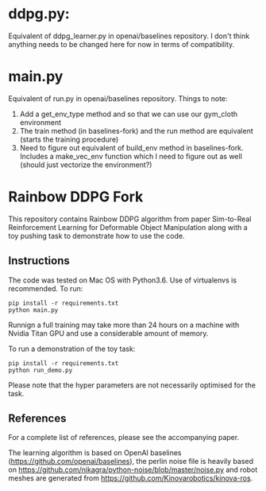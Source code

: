 # ddpg.py:
Equivalent of ddpg_learner.py in openai/baselines repository. I don't think anything needs to be changed here for now in terms of compatibility.

# main.py
Equivalent of run.py in openai/baselines repository. Things to note:
1. Add a get_env_type method and so that we can use our gym_cloth environment
2. The train method (in baselines-fork) and the run method are equivalent (starts the training procedure)
3. Need to figure out equivalent of build_env method in baselines-fork. Includes a make_vec_env function which I need to figure out as well (should just vectorize the environment?) 





# Rainbow DDPG Fork

This repository contains Rainbow DDPG algorithm from paper Sim-to-Real Reinforcement Learning for Deformable Object Manipulation along with a toy pushing task to demonstrate how to use the code.

## Instructions

The code was tested on Mac OS with Python3.6. Use of virtualenvs is recommended. To run:

```
pip install -r requirements.txt
python main.py
```

Runnign a full training may take more than 24 hours on a machine with Nvidia Titan GPU and use a considerable amount of memory.

To run a demonstration of the toy task:

```
pip install -r requirements.txt
python run_demo.py
```

Please note that the hyper parameters are not necessarily optimised for the task.



## References

For a complete list of references, please see the accompanying paper.

The learning algorithm is based on OpenAI baselines (https://github.com/openai/baselines), the perlin noise file is heavily based on https://github.com/nikagra/python-noise/blob/master/noise.py and robot meshes are generated from https://github.com/Kinovarobotics/kinova-ros. 
